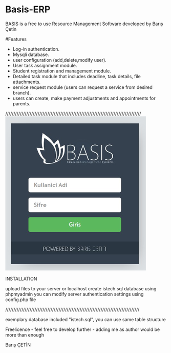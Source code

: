 # Basis-ERP

BASIS is a free to use Resource Management Software developed by Barış Çetin

#Features

 - Log-in authentication.
 - Mysqli database.
 - user configuration (add,delete,modify user).
 - User task assignment module.
 - Student registration and management module.
 - Detailed task module that includes deadline, task details, file attachments.
 - service request module (users can request a service from desired branch).
 - users can create, make payment adjustments and appointments for parents.

////////////////////////////////////////////////////////////////////////////////////
![Login-screen](screenshots/login.jpg)

INSTALLATION

upload files to your server or localhost
create istech.sql database using phpmyadmin
you can modify server authentication settings using config.php file

///////////////////////////////////////////////////////////////////////////////////

exemplary database included "istech.sql", you can use same table structure

Freelicence - feel free to develop further - adding me as author would be more than enough


Barış ÇETİN
